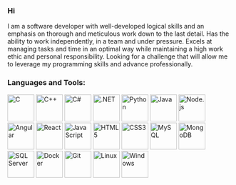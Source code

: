 ### Hi  

I  am a software developer with well-developed logical skills and an emphasis on thorough and meticulous work down to the last detail. Has the ability to work independently, in a team and under pressure. Excels at managing tasks and time in an optimal way while maintaining a high work ethic and personal responsibility.
Looking for a challenge that will allow me to leverage my programming skills and advance professionally.
### Languages and Tools:
<p align="left">
   <img src="https://img.icons8.com/color/48/000000/c-programming.png" alt="C" title="C" width="60" height="60"/>
  <img src="https://img.icons8.com/color/48/000000/c-plus-plus-logo.png" alt="C++" title="C++" width="60" height="60"/>
    <img src="https://img.icons8.com/color/48/000000/c-sharp-logo.png" alt="C#" title="C#" width="60" height="60"/>
  <img src="https://img.icons8.com/color/48/000000/net-framework.png" alt=".NET" title=".NET" width="60" height="60"/>
  <img src="https://img.icons8.com/color/48/000000/python--v1.png" alt="Python" title="Python" width="60" height="60"/>
  <img src="https://img.icons8.com/color/48/000000/java-coffee-cup-logo.png" alt="Java" title="Java" width="60" height="60"/>
  <img src="https://img.icons8.com/color/48/000000/nodejs.png" alt="Node.js" title="Node.js" width="60" height="60"/>
  <img src="https://img.icons8.com/color/48/000000/angularjs.png" alt="Angular" title="Angular" width="60" height="60"/>
    <img src="https://img.icons8.com/color/48/000000/react-native.png" alt="React" title="React" width="60" height="60"/>
  <img src="https://img.icons8.com/color/48/000000/javascript.png" alt="JavaScript" title="JavaScript" width="60" height="60"/>
  <img src="https://img.icons8.com/color/48/000000/html-5.png" alt="HTML5" title="HTML5" width="60" height="60"/>
  <img src="https://img.icons8.com/color/48/000000/css3.png" alt="CSS3" title="CSS3" width="60" height="60"/>
  <img src="https://img.icons8.com/color/48/000000/mysql-logo.png" alt="MySQL" title="MySQL" width="60" height="60"/>
  <img src="https://img.icons8.com/color/48/000000/mongodb.png" alt="MongoDB" title="MongoDB" width="60" height="60"/>
<img src="https://img.icons8.com/color/48/000000/microsoft-sql-server.png" alt="SQL Server" title="SQL Server" width="60" height="60"/>
  <img src="https://img.icons8.com/color/48/000000/docker.png" alt="Docker" title="Docker" width="60" height="60"/>
  <img src="https://img.icons8.com/color/48/000000/git.png" alt="Git" title="Git" width="60" height="60"/>
  <img src="https://img.icons8.com/color/48/000000/linux.png" alt="Linux" title="Linux" width="60" height="60"/>
  <img src="https://img.icons8.com/color/48/000000/windows-10.png" alt="Windows" title="Windows" width="60" height="60"/>

</p>


